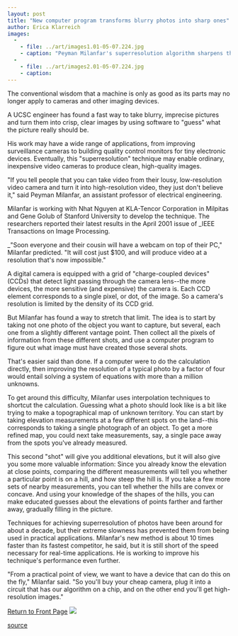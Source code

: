 ```yaml
---
layout: post
title: "New computer program transforms blurry photos into sharp ones"
author: Erica Klarreich
images:
  -
    - file: ../art/images1.01-05-07.224.jpg
    - caption: "Peyman Milanfar's superresolution algorithm sharpens the blurry photo (top), to get one in which the license plate and make of the car are legible (bottom)."
  -
    - file: ../art/images2.01-05-07.224.jpg
    - caption: 
---
```


The conventional wisdom that a machine is only as good as its parts may no longer apply to cameras and other imaging devices.

  
A UCSC engineer has found a fast way to take blurry, imprecise pictures and turn them into crisp, clear images by using software to "guess" what the picture really should be.

His work may have a wide range of applications, from improving surveillance cameras to building quality control monitors for tiny electronic devices. Eventually, this "superresolution" technique may enable ordinary, inexpensive video cameras to produce clean, high-quality images.  
  
"If you tell people that you can take video from their lousy, low-resolution video camera and turn it into high-resolution video, they just don't believe it," said Peyman Milanfar, an assistant professor of electrical engineering.   
  
Milanfar is working with Nhat Nguyen at KLA-Tencor Corporation in Milpitas and Gene Golub of Stanford University to develop the technique. The researchers reported their latest results in the April 2001 issue of _IEEE Transactions on Image Processing.  
  
_"Soon everyone and their cousin will have a webcam on top of their PC," Milanfar predicted. "It will cost just $100, and will produce video at a resolution that's now impossible."  
  
A digital camera is equipped with a grid of "charge-coupled devices" (CCDs) that detect light passing through the camera lens--the more devices, the more sensitive (and expensive) the camera is. Each CCD element corresponds to a single pixel, or dot, of the image. So a camera's resolution is limited by the density of its CCD grid.  
  
But Milanfar has found a way to stretch that limit. The idea is to start by taking not one photo of the object you want to capture, but several, each one from a slightly different vantage point. Then collect all the pixels of information from these different shots, and use a computer program to figure out what image must have created those several shots.  
  
That's easier said than done. If a computer were to do the calculation directly, then improving the resolution of a typical photo by a factor of four would entail solving a system of equations with more than a million unknowns.  
  
To get around this difficulty, Milanfar uses interpolation techniques to shortcut the calculation. Guessing what a photo should look like is a bit like trying to make a topographical map of unknown territory. You can start by taking elevation measurements at a few different spots on the land--this corresponds to taking a single photograph of an object. To get a more refined map, you could next take measurements, say, a single pace away from the spots you've already measured.   
  
This second "shot" will give you additional elevations, but it will also give you some more valuable information: Since you already know the elevation at close points, comparing the different measurements will tell you whether a particular point is on a hill, and how steep the hill is. If you take a few more sets of nearby measurements, you can tell whether the hills are convex or concave. And using your knowledge of the shapes of the hills, you can make educated guesses about the elevations of points farther and farther away, gradually filling in the picture.  
  
Techniques for achieving superresolution of photos have been around for about a decade, but their extreme slowness has prevented them from being used in practical applications. Milanfar's new method is about 10 times faster than its fastest competitor, he said, but it is still short of the speed necessary for real-time applications. He is working to improve his technique's performance even further.  
  
"From a practical point of view, we want to have a device that can do this on the fly," Milanfar said. "So you'll buy your cheap camera, plug it into a circuit that has our algorithm on a chip, and on the other end you'll get high-resolution images."

  
[Return to Front Page][1] ![ ][2]

[1]: ../../index.html
[2]: ../../images/trans.gif

[source](http://www1.ucsc.edu/currents/00-01/05-07/images.html "Permalink to images")
